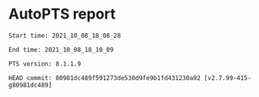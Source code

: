 # AutoPTS report

    Start time: 2021_10_08_18_08_28

    End time: 2021_10_08_18_10_09

    PTS version: 8.1.1.9

    HEAD commit: 80981dc489f591273de530d9fe9b1fd431230a92 [v2.7.99-415-g80981dc489]
    